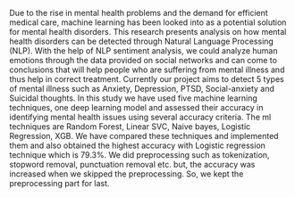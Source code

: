 Due to the rise in mental health problems and the demand for efficient medical care, machine learning has been looked into as a potential solution for mental health disorders. This research presents analysis on how mental health disorders can be detected through Natural Language Processing (NLP). With the help of NLP sentiment analysis, we could analyze human emotions through the data provided on social networks and can come to conclusions that will help people who are suffering from mental illness and thus help in correct treatment. Currently our project aims to detect 5 types of mental illness such as Anxiety, Depression, PTSD, Social-anxiety and Suicidal thoughts. In this study we have used five machine learning techniques, one deep learning model and assessed their accuracy in identifying mental health issues using several accuracy criteria. The ml techniques are Random Forest, Linear SVC, Naive bayes, Logistic Regression, XGB. We have compared these techniques and implemented them and also obtained the highest accuracy with Logistic regression technique which is 79.3%. 
We did preprocessing such as tokenization, stopword removal, punctuation removal etc. but, the accuracy was increased when we skipped the preprocessing. So, we kept the preprocessing part for last.
